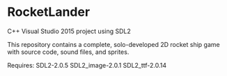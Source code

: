 # RocketLander
C++ Visual Studio 2015 project using SDL2

This repository contains a complete, solo-developed 2D rocket ship game with source code, sound files, and sprites.

Requires:
SDL2-2.0.5
SDL2_image-2.0.1
SDL2_ttf-2.0.14
